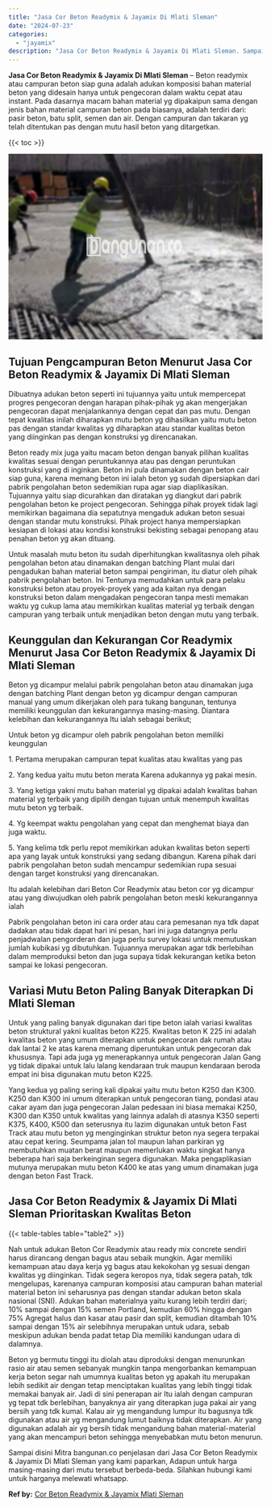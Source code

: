 ```yaml
---
title: "Jasa Cor Beton Readymix & Jayamix Di Mlati Sleman"
date: "2024-07-23"
categories: 
  - "jayamix"
description: "Jasa Cor Beton Readymix & Jayamix Di Mlati Sleman. Sampai disini Mitra bangunan.co penjelasan dari Jasa Cor Beton Readymix & Jayamix Di Mlati Sleman yang kam..."
---
```


**Jasa Cor Beton Readymix & Jayamix Di Mlati Sleman** – Beton readymix atau campuran beton siap guna adalah adukan komposisi bahan material beton yang didesain hanya untuk pengecoran dalam waktu cepat atau instant. Pada dasarnya macam bahan material yg dipakaipun sama dengan jenis bahan material campuran beton pada biasanya, adalah terdiri dari: pasir beton, batu split, semen dan air. Dengan campuran dan takaran yg telah ditentukan pas dengan mutu hasil beton yang ditargetkan.

{{< toc >}}

![Jasa Cor Beton Readymix & Jayamix Di Mlati Sleman](/images/jasa-cor-readymix-50.png)

## Tujuan Pengcampuran Beton Menurut Jasa Cor Beton Readymix & Jayamix Di Mlati Sleman

Dibuatnya adukan beton seperti ini tujuannya yaitu untuk mempercepat progres pengecoran dengan harapan pihak-pihak yg akan mengerjakan pengecoran dapat menjalankannya dengan cepat dan pas mutu. Dengan tepat kwalitas inilah diharapkan mutu beton yg dihasilkan yaitu mutu beton pas dengan standar kwalitas yg diharapkan atau standar kualitas beton yang diinginkan pas dengan konstruksi yg direncanakan.

Beton ready mix juga yaitu macam beton dengan banyak pilihan kualitas kwalitas sesuai dengan peruntukannya atau pas dengan peruntukan konstruksi yang di inginkan. Beton ini pula dinamakan dengan beton cair siap guna, karena memang beton ini ialah beton yg sudah dipersiapkan dari pabrik pengolahan beton sedemikian rupa agar siap diaplikasikan. Tujuannya yaitu siap dicurahkan dan diratakan yg diangkut dari pabrik pengolahan beton ke project pengecoran. Sehingga pihak proyek tidak lagi memikirkan bagaimana dia sepatutnya mengaduk adukan beton sesuai dengan standar mutu konstruksi. Pihak project hanya mempersiapkan kesiapan di lokasi atau kondisi konstruksi bekisting sebagai penopang atau penahan beton yg akan dituang.

Untuk masalah mutu beton itu sudah diperhitungkan kwalitasnya oleh pihak pengolahan beton atau dinamakan dengan batching Plant mulai dari pengadukan bahan material beton sampai pengiriman, itu diatur oleh pihak pabrik pengolahan beton. Ini Tentunya memudahkan untuk para pelaku konstruksi beton atau proyek-proyek yang ada kaitan nya dengan konstruksi beton dalam mengadakan pengecoran tanpa mesti memakan waktu yg cukup lama atau memikirkan kualitas material yg terbaik dengan campuran yang terbaik untuk menjadikan beton dengan mutu yang terbaik.

## Keunggulan dan Kekurangan Cor Readymix Menurut Jasa Cor Beton Readymix & Jayamix Di Mlati Sleman

Beton yg dicampur melalui pabrik pengolahan beton atau dinamakan juga dengan batching Plant dengan beton yg dicampur dengan campuran manual yang umum dikerjakan oleh para tukang bangunan, tentunya memiliki keunggulan dan kekurangannya masing-masing. Diantara kelebihan dan kekurangannya Itu ialah sebagai berikut;

Untuk beton yg dicampur oleh pabrik pengolahan beton memiliki keunggulan

1\. Pertama merupakan campuran tepat kualitas atau kwalitas yang pas

2\. Yang kedua yaitu mutu beton merata Karena adukannya yg pakai mesin.

3\. Yang ketiga yakni mutu bahan material yg dipakai adalah kwalitas bahan material yg terbaik yang dipilih dengan tujuan untuk menempuh kwalitas mutu beton yg terbaik.

4\. Yg keempat waktu pengolahan yang cepat dan menghemat biaya dan juga waktu.

5\. Yang kelima tdk perlu repot memikirkan adukan kwalitas beton seperti apa yang layak untuk konstruksi yang sedang dibangun. Karena pihak dari pabrik pengolahan beton sudah mencampur sedemikian rupa sesuai dengan target konstruksi yang direncanakan.

Itu adalah kelebihan dari Beton Cor Readymix atau beton cor yg dicampur atau yang diwujudkan oleh pabrik pengolahan beton meski kekurangannya ialah

Pabrik pengolahan beton ini cara order atau cara pemesanan nya tdk dapat dadakan atau tidak dapat hari ini pesan, hari ini juga datangnya perlu penjadwalan pengorderan dan juga perlu survey lokasi untuk memutuskan jumlah kubikasi yg dibutuhkan. Tujuannya merupakan agar tdk berlebihan dalam memproduksi beton dan juga supaya tidak kekurangan ketika beton sampai ke lokasi pengecoran.

## Variasi Mutu Beton Paling Banyak Diterapkan Di Mlati Sleman

Untuk yang paling banyak digunakan dari tipe beton ialah variasi kwalitas beton struktural yakni kualitas beton K225. Kwalitas beton K 225 ini adalah kwalitas beton yang umum diterapkan untuk pengecoran dak rumah atau dak lantai 2 ke atas karena memang diperuntukan untuk pengecoran dak khususnya. Tapi ada juga yg menerapkannya untuk pengecoran Jalan Gang yg tidak dipakai untuk lalu lalang kendaraan truk maupun kendaraan beroda empat ini bisa digunakan mutu beton K225.

Yang kedua yg paling sering kali dipakai yaitu mutu beton K250 dan K300. K250 dan K300 ini umum diterapkan untuk pengecoran tiang, pondasi atau cakar ayam dan juga pengecoran Jalan pedesaan ini biasa memakai K250, K300 dan K350 untuk kwalitas yang lainnya adalah di atasnya K350 seperti K375, K400, K500 dan seterusnya itu lazim digunakan untuk beton Fast Track atau mutu beton yg menginginkan struktur beton nya segera terpakai atau cepat kering. Seumpama jalan tol maupun lahan parkiran yg membutuhkan muatan berat maupun memerlukan waktu singkat hanya beberapa hari saja berkeinginan segera digunakan. Maka pengaplikasian mutunya merupakan mutu beton K400 ke atas yang umum dinamakan juga dengan beton Fast Track.

## Jasa Cor Beton Readymix & Jayamix Di Mlati Sleman Prioritaskan Kwalitas Beton

{{< table-tables table="table2" >}}

Nah untuk adukan Beton Cor Readymix atau ready mix concrete sendiri harus dirancang dengan bagus atau sebaik mungkin. Agar memiliki kemampuan atau daya kerja yg bagus atau kekokohan yg sesuai dengan kwalitas yg diinginkan. Tidak segera keropos nya, tidak segera patah, tdk mengelupas, karenanya campuran komposisi atau campuran bahan material material beton ini seharusnya pas dengan standar adukan beton skala nasional (SNI). Adukan bahan materialnya yaitu kurang lebih terdiri dari; 10% sampai dengan 15% semen Portland, kemudian 60% hingga dengan 75% Agregat halus dan kasar atau pasir dan split, kemudian ditambah 10% sampai dengan 15% air selebihnya merupakan untuk udara, sebab meskipun adukan benda padat tetap Dia memiliki kandungan udara di dalamnya.

Beton yg bermutu tinggi itu diolah atau diproduksi dengan menurunkan rasio air atau semen sebanyak mungkin tanpa mengorbankan kemampuan kerja beton segar nah umumnya kualitas beton yg apakah itu merupakan lebih sedikit air dengan tetap menciptakan kualitas yang lebih tinggi tidak memakai banyak air. Jadi di sini penerapan air Itu ialah dengan campuran yg tepat tdk berlebihan, banyaknya air yang diterapkan juga pakai air yang bersih yang tdk kumal. Kalau air yg mengandung lumpur itu bagusnya tdk digunakan atau air yg mengandung lumut baiknya tidak diterapkan. Air yang digunakan adalah air yg bersih tidak mengandung bahan material-material yang akan mencampuri beton sehingga menyebabkan mutu beton menurun.

Sampai disini Mitra bangunan.co penjelasan dari Jasa Cor Beton Readymix & Jayamix Di Mlati Sleman yang kami paparkan, Adapun untuk harga masing-masing dari mutu tersebut berbeda-beda. Silahkan hubungi kami untuk harganya melewati whatsapp.

**Ref by:** [Cor Beton Readymix & Jayamix Mlati Sleman](https://id.wikipedia.org/wiki/Cor)
